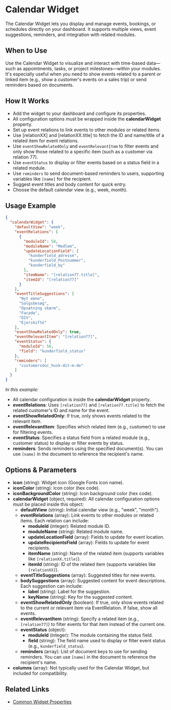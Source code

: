 # Calendar Widget

The Calendar Widget lets you display and manage events, bookings, or schedules directly on your dashboard. It supports multiple views, event suggestions, reminders, and integration with related modules.

## When to Use
Use the Calendar Widget to visualize and interact with time-based data—such as appointments, tasks, or project milestones—within your modules. It's especially useful when you need to show events related to a parent or linked item (e.g., show a customer's events on a sales trip) or send reminders based on documents.

## How It Works
- Add the widget to your dashboard and configure its properties.
- All configuration options must be wrapped inside the **calendarWidget** property.
- Set up event relations to link events to other modules or related items.
- Use [relationXX] and [relationXX.title] to fetch the ID and name/title of a related item for event relations.
- Use `eventShowRelatedOnly` and `eventRelevantItem` to filter events and only show those related to a specific item (such as a customer via relation 77).
- Use `eventStatus` to display or filter events based on a status field in a related module.
- Use `reminders` to send document-based reminders to users, supporting variables like `[name]` for the recipient.
- Suggest event titles and body content for quick entry.
- Choose the default calendar view (e.g., week, month).

## Usage Example

```json
{
  "calendarWidget": {
    "defaultView": "week",
    "eventRelations": [
      {
        "moduleId": 58,
        "moduleName": "Medlem",
        "updateLocationField": [
          "kunderfield_adresse",
          "kunderfield_Postnummer",
          "kunderfield_by"
        ],
        "itemName": "[relation77.title]",
        "itemId": "[relation77]"
      }
    ],
    "eventTitleSuggestions": [
      "Nyt emne",
      "Salgsbesøg",
      "Opsætning skærm",
      "Facade",
      "DIV",
      "Ejerskifte"
    ],
    "eventShowRelatedOnly": true,
    "eventRelevantItem": "[relation77]",
    "eventStatus": {
      "moduleId": 58,
      "field": "kunderfield_status"
    },
    "reminders": [
      "customersdoc_husk-dit-m-de"
    ]
  }
}
```

*In this example:*
- All calendar configuration is inside the **calendarWidget** property.
- **eventRelations**: Uses `[relation77]` and `[relation77.title]` to fetch the related customer's ID and name for the event.
- **eventShowRelatedOnly**: If true, only shows events related to the relevant item.
- **eventRelevantItem**: Specifies which related item (e.g., customer) to use for filtering events.
- **eventStatus**: Specifies a status field from a related module (e.g., customer status) to display or filter events by status.
- **reminders**: Sends reminders using the specified document(s). You can use `[name]` in the document to reference the recipient's name.

## Options & Parameters
- **icon** (string): Widget icon (Google Fonts icon name).
- **iconColor** (string): Icon color (hex code).
- **iconBackgroundColor** (string): Icon background color (hex code).
- **calendarWidget** (object, required): All calendar configuration options must be placed inside this object:
  - **defaultView** (string): Initial calendar view (e.g., "week", "month").
  - **eventRelations** (array): Link events to other modules or related items. Each relation can include:
    - **moduleId** (integer): Related module ID.
    - **moduleName** (string): Related module name.
    - **updateLocationField** (array): Fields to update for event location.
    - **updateRecipientsField** (array): Fields to update for event recipients.
    - **itemName** (string): Name of the related item (supports variables like `[relationXX.title]`).
    - **itemId** (string): ID of the related item (supports variables like `[relationXX]`).
  - **eventTitleSuggestions** (array): Suggested titles for new events.
  - **bodySuggestions** (array): Suggested content for event descriptions. Each suggestion can include:
    - **label** (string): Label for the suggestion.
    - **keyName** (string): Key for the suggested content.
  - **eventShowRelatedOnly** (boolean): If true, only show events related to the current or relevant item via EventRelation. If false, show all events.
  - **eventRelevantItem** (string): Specify a related item (e.g., `[relation77]`) to filter events for that item instead of the current one.
  - **eventStatus** (object):
    - **moduleId** (integer): The module containing the status field.
    - **field** (string): The field name used to display or filter event status (e.g., `kunderfield_status`).
  - **reminders** (array): List of document keys to use for sending reminders. You can use `[name]` in the document to reference the recipient's name.
- **columns** (array): Not typically used for the Calendar Widget, but included for compatibility.

## Related Links
- [Common Widget Properties](/docs/modules/widgets/common-properties.md)